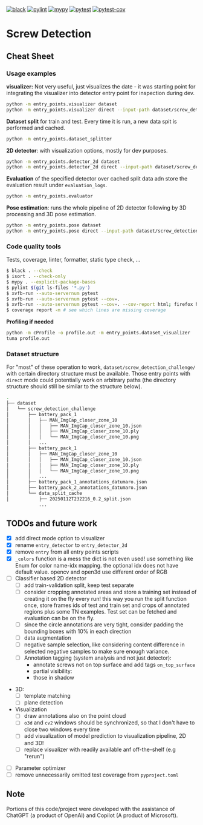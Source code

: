 [![black](https://github.com/saeedghsh/screw_detector/actions/workflows/formatting.yml/badge.svg?branch=master)](https://github.com/saeedghsh/screw_detector/actions/workflows/formatting.yml)
[![pylint](https://github.com/saeedghsh/screw_detector/actions/workflows/pylint.yml/badge.svg?branch=master)](https://github.com/saeedghsh/screw_detector/actions/workflows/pylint.yml)
[![mypy](https://github.com/saeedghsh/screw_detector/actions/workflows/type-check.yml/badge.svg?branch=master)](https://github.com/saeedghsh/screw_detector/actions/workflows/type-check.yml)
[![pytest](https://github.com/saeedghsh/screw_detector/actions/workflows/pytest.yml/badge.svg?branch=master)](https://github.com/saeedghsh/screw_detector/actions/workflows/pytest.yml)
[![pytest-cov](https://github.com/saeedghsh/screw_detector/actions/workflows/pytest-cov.yml/badge.svg?branch=master)](https://github.com/saeedghsh/screw_detector/actions/workflows/pytest-cov.yml)

# Screw Detection

## Cheat Sheet

### Usage examples

**visualizer:** Not very useful, just visualizes the date - it was starting point for integrating the visualizer into detector entry point for inspection during dev.
```bash
python -m entry_points.visualizer dataset
python -m entry_points.visualizer direct --input-path dataset/screw_detection_challenge/battery_pack_2
```

**Dataset split** for train and test. Every time it is run, a new data spit is performed and cached.
```bash
python -m entry_points.dataset_splitter
```

**2D detector**: with visualization options, mostly for dev purposes.
```bash
python -m entry_points.detector_2d dataset
python -m entry_points.detector_2d direct --input-path dataset/screw_detection_challenge/battery_pack_2
```

**Evaluation** of the specified detector over cached split data adn store the evaluation result under `evaluation_logs`.
```bash
python -m entry_points.evaluator
```

**Pose estimation**: runs the whole pipeline of 2D detector following by 3D processing and 3D pose estimation.
```bash
python -m entry_points.pose dataset
python -m entry_points.pose direct --input-path dataset/screw_detection_challenge/battery_pack_2
```

### Code quality tools

Tests, coverage, linter, formatter, static type check, ...
```bash
$ black . --check
$ isort . --check-only
$ mypy . --explicit-package-bases
$ pylint $(git ls-files '*.py')
$ xvfb-run --auto-servernum pytest
$ xvfb-run --auto-servernum pytest --cov=.
$ xvfb-run --auto-servernum pytest --cov=. --cov-report html; firefox htmlcov/index.html
$ coverage report -m # see which lines are missing coverage
```

**Profiling if needed**
```bash
python -m cProfile -o profile.out -m entry_points.dataset_visualizer
tuna profile.out
```

### Dataset structure

For "most" of these operation to work,
`dataset/screw_detection_challenge/` with certain directory structure must be
available. Those entry points with `direct` mode could potentially work on
arbitrary paths (the directory structure should still be similar to the
structure below).

```bash
.
├── dataset
│   └── screw_detection_challenge
│       ├── battery_pack_1
│       │   ├── MAN_ImgCap_closer_zone_10
│       │   │   ├── MAN_ImgCap_closer_zone_10.json
│       │   │   ├── MAN_ImgCap_closer_zone_10.ply
│       │   │   └── MAN_ImgCap_closer_zone_10.png
│       │   ...
│       ├── battery_pack_1
│       │   ├── MAN_ImgCap_closer_zone_10
│       │   │   ├── MAN_ImgCap_closer_zone_10.json
│       │   │   ├── MAN_ImgCap_closer_zone_10.ply
│       │   │   └── MAN_ImgCap_closer_zone_10.png
│       │   ...
│       ├── battery_pack_1_annotations_datumaro.json
│       ├── battery_pack_2_annotations_datumaro.json
│       └── data_split_cache
│           ├── 20250112T232216_0.2_split.json
            ...
```

## TODOs and future work
* [x] add direct mode option to visualizer
* [x] rename `entry_detector` to `entry_detector_2d`
* [x] remove `entry` from all entry points scripts
* [x] `_colors` function is a mess
    the dict is not even used! use something like Enum for color name-idx
    mapping. the optional idx does not have default value. opencv and open3d use
    different order of RGB
* [ ] Classifier based 2D detector
  * [ ] add train-validation split, keep test separate
  * [ ] consider cropping annotated areas and store a training set instead of
    creating it on the fly every run! this way you run the split function once,
    store frames ids of test and train set and crops of annotated regions plus
    some TN examples. Test set can be fetched and evaluation can be on the fly.
  * [ ] since the circle annotations are very tight, consider padding the
    bounding boxes with 10% in each direction
  * [ ] data augmentation
  * [ ] negative sample selection, like considering content difference in
    selected negative samples to make sure enough variance.
  * [ ] Annotation tagging (system analysis and not just detector):
    * annotate screws not on top surface and add tags `on_top_surface`
    * partial visibility: 
    * those in shadow
* 3D:
  * [ ] template matching
  * [ ] plane detection
* Visualization
  * [ ] draw annotations also on the point cloud
  * [ ] `o3d` and `cv2` windows should be synchronized, so that I don't have to
    close two windows every time
  * [ ] add visualization of model prediction to visualization pipeline, 2D and
    3D!
  * [ ] replace visualizer with readily available anf off-the-shelf (e.g "rerun")
* [ ] Parameter optimizer
* [ ] remove unnecessarily omitted test coverage from `pyproject.toml`

## Note
Portions of this code/project were developed with the assistance of ChatGPT (a product of OpenAI) and Copilot (A product of Microsoft).
